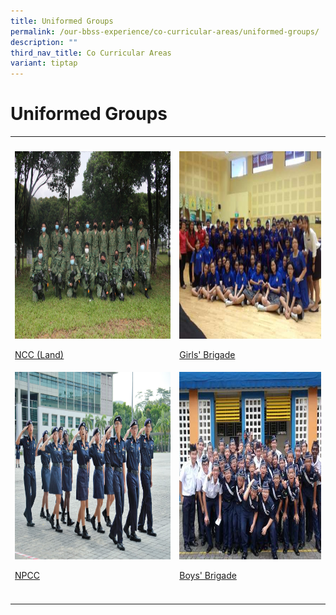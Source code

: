 ```yaml
---
title: Uniformed Groups
permalink: /our-bbss-experience/co-curricular-areas/uniformed-groups/
description: ""
third_nav_title: Co Curricular Areas
variant: tiptap
---
```

<h1>Uniformed Groups</h1>
<table style="minWidth: 50px">
<colgroup>
<col>
<col>
</colgroup>
<tbody>
<tr>
<th rowspan="1" colspan="1">
<p></p>
</th>
<th rowspan="1" colspan="1">
<p></p>
</th>
</tr>
<tr>
<td rowspan="1" colspan="1">
<div class="isomer-image-wrapper">
<img style="width: 100%" height="300" width="500" src="/images/Our%20BBSS%20Experience/Cca/IMG_1654.jpg">
</div>
<p><a href="/uniformed-groups/ncc-land/" rel="noopener noreferrer nofollow" target="_blank">NCC (Land)</a>
</p>
</td>
<td rowspan="1" colspan="1">
<div class="isomer-image-wrapper">
<img style="width: 100%" height="300" width="500" src="/images/Our%20BBSS%20Experience/Cca/AwardCeremony.jpg">
</div>
<p><a href="/uniformed-groups/girls-brigade/" rel="noopener noreferrer nofollow" target="_blank">Girls' Brigade</a>
</p>
</td>
</tr>
<tr>
<td rowspan="1" colspan="1">
<div class="isomer-image-wrapper">
<img style="width: 100%" height="300" width="500" src="/images/Our BBSS Experience/Cca/Uniformed Groups/NPCC.jpg">
</div>
<p></p>
<p><a href="/uniformed-groups/npcc/" rel="noopener noreferrer nofollow" target="_blank">NPCC</a>
</p>
</td>
<td rowspan="1" colspan="1">
<div class="isomer-image-wrapper">
<img style="width: 100%" height="300" width="500" src="/images/Our%20BBSS%20Experience/Cca/Drill%20Competition.jpg">
</div>
<p><a href="/uniformed-groups/boys-brigade/" rel="noopener noreferrer nofollow" target="_blank">Boys' Brigade</a>
</p>
</td>
</tr>
<tr>
<td rowspan="1" colspan="1">
<p></p>
</td>
<td rowspan="1" colspan="1">
<p></p>
</td>
</tr>
</tbody>
</table>
<p></p>